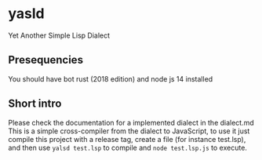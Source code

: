 # yasld
Yet Another Simple Lisp Dialect

## Presequencies
You should have bot rust (2018 edition) and node js 14 installed

## Short intro
Please check the documentation for a implemented dialect in the dialect.md
This is a simple cross-compiler from the dialect to JavaScript, to use it just compile this project with a release tag,
create a file (for instance test.lsp), and then use ```yalsd test.lsp``` to compile and ```node test.lsp.js``` to execute.
